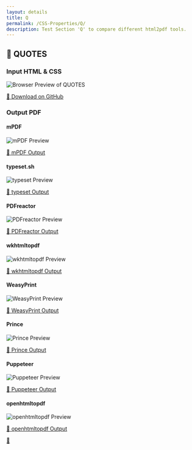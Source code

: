 ```yaml
---
layout: details
title: Q
permalink: /CSS-Properties/Q/
description: Test Section 'Q' to compare different html2pdf tools.
---
```




## 🔬 QUOTES

### Input HTML & CSS

<div class="browser-mockup with-url">
    <div>
        <img src="/{{ page.path }}/../browser_screenshot__html_CSS_Properties_Q_quotes.html.pdf.png" alt="Browser Preview of QUOTES" />
    </div>
</div>
<p>
    <a href="https://raw.githubusercontent.com/azettl/compare.html2pdf.tools/master//html/CSS%20Properties/Q/quotes.html" target="_blank" rel="noopener">📄 Download on GitHub</a>
</p>

### Output PDF

<div class="details-boxes">
    <div>
        <h4>mPDF</h4>
        <img src="/{{ page.path }}/../mpdf__html_CSS_Properties_Q_quotes.html.png" alt="mPDF Preview" />
        <p>
            <a href="/{{ page.path }}/../mpdf__html_CSS_Properties_Q_quotes.html.pdf" target="_blank">📕 mPDF Output</a>
        </p>
    </div>
    <div>
        <h4>typeset.sh</h4>
        <img src="/{{ page.path }}/../typeset__html_CSS_Properties_Q_quotes.html.png" alt="typeset Preview" />
        <p>
            <a href="/{{ page.path }}/../typeset__html_CSS_Properties_Q_quotes.html.pdf" target="_blank">📕 typeset Output</a>
        </p>
    </div>
    <div>
        <h4>PDFreactor</h4>
        <img src="/{{ page.path }}/../pdfreactor__html_CSS_Properties_Q_quotes.html.png" alt="PDFreactor Preview" />
        <p>
            <a href="/{{ page.path }}/../pdfreactor__html_CSS_Properties_Q_quotes.html.pdf" target="_blank">📕 PDFreactor Output</a>
        </p>
    </div>
    <div>
        <h4>wkhtmltopdf</h4>
        <img src="/{{ page.path }}/../wkhtmltopdf__html_CSS_Properties_Q_quotes.html.png" alt="wkhtmltopdf Preview" />
        <p>
            <a href="/{{ page.path }}/../wkhtmltopdf__html_CSS_Properties_Q_quotes.html.pdf" target="_blank">📕 wkhtmltopdf Output</a>
        </p>
    </div>
    <div>
        <h4>WeasyPrint</h4>
        <img src="/{{ page.path }}/../weasyprint__html_CSS_Properties_Q_quotes.html.png" alt="WeasyPrint Preview" />
        <p>
            <a href="/{{ page.path }}/../weasyprint__html_CSS_Properties_Q_quotes.html.pdf" target="_blank">📕 WeasyPrint Output</a>
        </p>
    </div>
    <div>
        <h4>Prince</h4>
        <img src="/{{ page.path }}/../princexml__html_CSS_Properties_Q_quotes.html.png" alt="Prince Preview" />
        <p>
            <a href="/{{ page.path }}/../princexml__html_CSS_Properties_Q_quotes.html.pdf" target="_blank">📕 Prince Output</a>
        </p>
    </div>
    <div>
        <h4>Puppeteer</h4>
        <img src="/{{ page.path }}/../puppeteer__html_CSS_Properties_Q_quotes.html.png" alt="Puppeteer Preview" />
        <p>
            <a href="/{{ page.path }}/../puppeteer__html_CSS_Properties_Q_quotes.html.pdf" target="_blank">📕 Puppeteer Output</a>
        </p>
    </div>
    <div>
        <h4>openhtmltopdf</h4>
        <img src="/{{ page.path }}/../openhtmltopdf__html_CSS_Properties_Q_quotes.html.png" alt="openhtmltopdf Preview" />
        <p>
            <a href="/{{ page.path }}/../openhtmltopdf__html_CSS_Properties_Q_quotes.html.pdf" target="_blank">📕 openhtmltopdf Output</a>
        </p>
    </div>
</div>

<a href="#top" class="rocket-outer">
    <span class="rocket">🚀</span>
</a>



